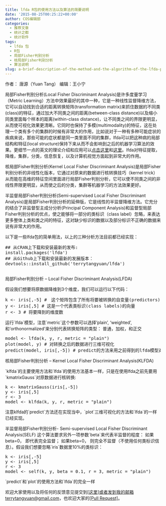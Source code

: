 ```yaml
---
title: lfda R包的使用方法以及算法的简要说明
date: '2015-08-25T00:25:22+00:00'
author: COS编辑部
categories:
  - 推荐文章
  - 统计之都
  - 统计软件
tags:
  - lfda 包
  - R包
  - 局部Fisher判别分析
  - 核局部Fisher判别分析
  - 算法说明
slug: a-brief-description-of-the-method-and-the-algorithm-of-the-lfda-package
---
```


作者： 唐源（Yuan Tang） 编辑：王小宁

局部Fisher判别分析(Local Fisher Discriminant Analysis)是许多度量学习（Metric Learning）方法中效果最好的其中一种，它是一种线性监督降维方法，它可以自动找到合适的距离转换矩阵(transformation matrix)来抓住数据的不同类(class)的特征，通过加大不同类之间的距离(between-class distance)以及缩小同类里面每个样本的距离(within-class distance)，让不同类之间的界限更明显，从而使可视化效果更清晰。它同时也保持了多模(multimodality)的特征，这在处理一个类有多个的集群的时候有非常大的作用，比如说对于一种有多种可能症状的疾病来说，那些可能的症状都是同一类里面不同的集群，lfda可以把这种病的局部结构和特征(local structure)保持下来从而不会影响到之后的机器学习算法的效果。更细节一点的英文的理论介绍和应用可以<a href="https://gastrograph.com/resources/whitepapers/local-fisher-discriminant-analysis-on-beer-style-clustering.html)和(http://www.ms.k.utokyo.ac.jp/software.html#LFDA" target="_blank">点击</a><a href="https://gastrograph.com/resources/whitepapers/local-fisher-discriminant-analysis-on-beer-style-clustering.html" target="_blank">这里</a>和<a href="http://www.ms.k.u-tokyo.ac.jp/software.html#LFDA" target="_blank">这里</a>。lfda对特征提取，降维，集群，分类，信息恢复，以及计算机视觉方面起到非常大的作用。

<!--more-->核局部Fisher判别分析(Kernel Local Fisher Discriminant Analysis)是局部Fisher判别分析的非线性化版本，它通过对原来的数据进行核转换技巧（kernel trick）从而能在高维的特征空间里面进行局部Fisher判别分析，它可以使不同类之间的非线性界限更明显，从而使之后的分类，集群等机器学习的方法效果更好。

半监督局部Fisher判别分析(Semi-supervised Local Fisher Discriminant Analysis)是局部Fisher判别分析的延伸版，它是线性的半监督降维方法。它充分的结合了非监督型主成分分析(Principal Component Analysis)和监督型局部Fisher判别分析的优点，使之能够将一部分的类标识（class label）忽略，来表达更多整体上类和类之间的特征，这对缺少标识的数据以及部分标识不正确的数据来说有非常大的作用。

以下是一些lfda包的简单用法，以上的三种分析方法目前都已经实现：

<pre>## 从CRAN上下载和安装最新的发布:
install.packages('lfda')
## 从Github上下载和安装最新的发展版本：
devtools::install_github('terrytangyuan/lfda')

</pre>

局部Fisher判别分析 &#8211; Local Fisher Discriminant Analysis(LFDA)
  
假设我们想要将原数据降维到3个维度，我们可以运行以下代码：

<pre>k &lt;- iris[,-5] #　这个矩阵包含了所有将要被转换的自变量(predictors)
y &lt;- iris[,5] # 这是一个代表类标识(class labels)的向量
r &lt;- 3 # 将要降到的维度数</pre>

运行\`lfda\`模型，注意\`metric\`这个参数可以选择&#8217;plain&#8217;, &#8216;weighted&#8217;, 和&#8217;orthonormalized&#8217;来分别代表转换矩阵的类型： 普通，加权，和正交

<pre>model &lt;- lfda(k, y, r, metric = "plain")
plot(model, y) # 对转换之后的数据进行三维可视化
predict(model, iris[,-5]) # predict的方法来用之前得到的lfda模型对新数据进行转换</pre>

核局部Fisher判别分析 &#8211; Kernel Local Fisher Discriminant Analysis(KLFDA)
  
\`klfda\`的主要使用方法和\`lfda\`的使用方法基本一样，只是在使用lfda之前先要用\`kmatrixGauss\`对原数据进行核转换:

<pre>k &lt;- kmatrixGauss(iris[,-5])
y &lt;- iris[,5]
r &lt;- 3
model &lt;- klfda(k, y, r, metric = "plain")</pre>

注意klfda的\`predict\`方法还在实现当中，\`plot\`三维可视化的方法和\`lfda\`的一样已经实现。

半监督局部Fisher判别分析- Semi-supervised Local Fisher Discriminant Analysis(SELF) 这个算法要求另外一项参数\`beta\`来代表半监督的程度： 如果beta=0， 即代表完全监督； 如果beta=0， 则完全不监督（不使用任何类标识信息）。假设我们想要忽略\`iris\`数据里10%的类标识：

<pre>k &lt;- iris[,-5]
y &lt;- iris[,5]
r &lt;- 3
model &lt;- self(k, y, beta = 0.1, r = 3, metric = "plain")</pre>

\`predict\`和\`plot\`的使用方法和\`lfda\`的完全一样

欢迎大家使用以及将任何的反馈意见提交到<a href="https://github.com/terrytangyuan/lfda/issues" target="_blank">[这里]</a>或者发到我的邮箱terrytangyuan@gmail.com，也欢迎大家的<a href="https://github.com/terrytangyuan/lfda/pulls" target="_blank">[Pull Request]</a>。
